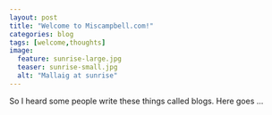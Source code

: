 ```yaml
---
layout: post
title: "Welcome to Miscampbell.com!"
categories: blog
tags: [welcome,thoughts]
image:
  feature: sunrise-large.jpg
  teaser: sunrise-small.jpg
  alt: "Mallaig at sunrise"
---
```


So I heard some people write these things called blogs. Here goes ...